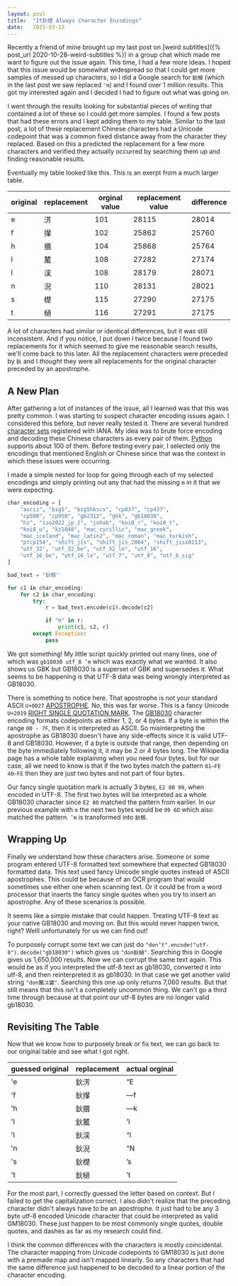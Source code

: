 ```yaml
---
layout: post
title:  "It鈥檚 Always Character Encodings"
date:   2021-03-22
---
```


Recently a friend of mine brought up my last post on [weird subtitles]({% post_url 2020-10-28-weird-subtitles %}) in a group chat which made me want to figure out the issue again. This time, I had a few more ideas. I hoped that this issue would be somewhat widespread so that I could get more samples of messed up characters, so I did a Google search for `鈥檓` (which in the last post we saw replaced `'m`) and I found over 1 million results. This got my interested again and I decided I had to figure out what was going on.

I went through the results looking for substantial pieces of writing that contained a lot of these so I could get more samples. I found a few posts that had these errors and I kept adding them to my table. Similar to the last post, a lot of these replacement Chinese characters had a Unicode codepoint that was a common fixed distance away from the character they replaced. Based on this a predicted the replacement for a few more characters and verified they actually occurred by searching them up and finding reasonable results.

Eventually my table looked like this. This is an exerpt from a much larger table.

 original | replacement | orginal value | replacement value | difference
 -------- | ----------- | ------------- | ----------------- | ----------
 e        | 淓          | 101           | 28115             | 28014     
 f        | 攆          | 102           | 25862             | 25760     
 h        | 攌          | 104           | 25868             | 25764     
 l        | 檒          | 108           | 27282             | 27174     
 l        | 渓          | 108           | 28179             | 28071     
 n        | 淣          | 110           | 28131             | 28021     
 s        | 檚          | 115           | 27290             | 27175     
 t        | 檛          | 116           | 27291             | 27175     

A lot of characters had similar or identical differences, but it was still inconsistent. And if you notice, I put down l twice because I found two replacements for it which seemed to give me reasonable search results, we'll come back to this later. All the replacement characters were preceded by `鈥` and I *thought* they were all replacements for the original character preceded by an apostrophe.

## A New Plan

After gathering a lot of instances of the issue, all I learned was that this was pretty common. I was starting to suspect character encoding issues again. I considered this before, but never really tested it. There are several hundred [character sets](http://www.iana.org/assignments/character-sets/character-sets.xhtml) registered with IANA. My idea was to brute force encoding and decoding these Chinese characters as every pair of them. [Python](https://docs.python.org/3/library/codecs.html#standard-encodings) supports about 100 of them. Before testing every pair, I selected only the encodings that mentioned English or Chinese since that was the context in which these issues were occurring.

I made a simple nested for loop for going through each of my selected encodings and simply printing out any that had the missing `m` in it that we were expecting.

```python
char_encoding = [
    "ascii", "big5", "big5hkscs", "cp037", "cp437",
    "cp500", "cp950", "gb2312", "gbk", "gb18030",
    "hz", "iso2022_jp_2", "johab", "koi8_r", "koi8_t",
    "koi8_u", "kz1048", "mac_cyrillic", "mac_greek",
    "mac_iceland", "mac_latin2", "mac_roman", "mac_turkish",
    "ptcp154", "shift_jis", "shift_jis_2004", "shift_jisx0213",
    "utf_32", "utf_32_be", "utf_32_le", "utf_16",
    "utf_16_be", "utf_16_le", "utf_7", "utf_8", "utf_8_sig"
]

bad_text = "鈥檓"

for c1 in char_encoding:
    for c2 in char_encoding:
        try:
            r = bad_text.encode(c1).decode(c2)

            if "m" in r:
                print(c1, c2, r)
        except Exception:
            pass
```

We got something! My little script quickly printed out many lines, one of which was `gb18030 utf_8 ’m` which was exactly what we wanted. It also shows us GBK but GB18030 is a superset of GBK and supersedes it. What seems to be happening is that UTF-8 data was being wrongly interpreted as GB18030.

There is something to notice here. That apostrophe is not your standard ASCII `U+0027` [APOSTROPHE](https://fileformat.info/info/unicode/char/27). No, this was far worse. This is a fancy Unicode `U+2019` [RIGHT SINGLE QUOTATION MARK](https://fileformat.info/info/unicode/char/2019). The [GB18030](https://en.wikipedia.org/wiki/GB_18030) character encoding formats codepoints as either 1, 2, or 4 bytes. If a byte is within the range `00 - 7F`, then it is interpreted as ASCII. So misinterpreting the apostrophe as GB18030 doesn't have any side-effects since it is valid UTF-8 and GB18030. However, if a byte is outside that range, then depending on the byte immediately following it, it may be 2 or 4 bytes long. The Wikipedia page has a whole table explaining when you need four bytes, but for our case, all we need to know is that if the two bytes match the pattern `81–FE 40–FE` then they are just two bytes and not part of four bytes.

Our fancy single quotation mark is actually 3 bytes, `E2 80 99`, when encoded in UTF-8. The first two bytes will be interpreted as a whole GB18030 character since `E2 80` matched the pattern from earlier. In our previous example with `m` the next two bytes would be `99 6D` which also matched the pattern. `’m` is transformed into `鈥檓`.

## Wrapping Up

Finally we understand how these characters arise. Someone or some program entered UTF-8 formatted text somewhere that expected GB18030 formatted data. This text used fancy Unicode single quotes instead of ASCII apostrophes. This could be because of an OCR program that would sometimes use either one when scanning text. Or it could be from a word processor that inserts the fancy single quotes when you try to insert an apostrophe. Any of these scenarios is possible.

It seems like a simple mistake that could happen. Treating UTF-8 text as your native GB18030 and moving on. But this would never happen twice, right? Welll unfortunately for us we can find out!

To purposely corrupt some text we can just do `"don’t".encode("utf-8").decode("gb18030")` which gives us `"don鈥檛"`. Searching this in Google gives us 1,650,000 results. Now we can corrupt the same text again. This would be as if you interpreted the utf-8 text as gb18030, converted it into utf-8, and then reinterpreted it as gb18030. In that case we get another valid string `"don閳ユ獩"`. Searching this one up only returns 7,060 results. But that still means that this isn't a completely uncommon thing. We can't go a third time through because at that point our utf-8 bytes are no longer valid gb18030.

## Revisiting The Table

Now that we know how to purposely break or fix text, we can go back to our original table and see what I got right.

 guessed original | replacement | actual orginal
 ---------------- | ----------- | --------------
 'e               | 鈥淓        | “E            
 'f               | 鈥攆        | —f            
 'h               | 鈥攌        | —k            
 'l               | 鈥檒        | ’l            
 'l               | 鈥渓        | “l            
 'n               | 鈥淣        | “N            
 's               | 鈥檚        | ’s            
 't               | 鈥檛        | ’t            

For the most part, I correctly guessed the letter based on context. But I failed to get the capitalization correct. I also didn't realize that the preceding character didn't always have to be an apostrophe. It just had to be any 3 byte utf-8 encoded Unicode character that could be interpreted as valid GM18030. These just happen to be most commonly single quotes, double quotes, and dashes as far as my research could find.

I think the common differences with the characters is mostly coincidental. The character mapping from Unicode codepoints to GM18030 is just done with a premade map and isn't mapped linearly. So any characters that had the same difference just happened to be decoded to a linear portion of the character encoding.
